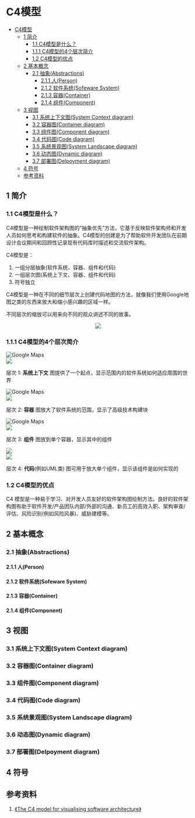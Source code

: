 # C4模型

- [C4模型](#c4模型)
  - [1 简介](#1-简介)
    - [1.1 C4模型是什么？](#11-c4模型是什么)
    - [1.1.1 C4模型的4个层次简介](#111-c4模型的4个层次简介)
    - [1.2 C4模型的优点](#12-c4模型的优点)
  - [2 基本概念](#2-基本概念)
    - [2.1 抽象(Abstractions)](#21-抽象abstractions)
      - [2.1.1 人(Person)](#211-人person)
      - [2.1.2 软件系统(Sofeware System)](#212-软件系统sofeware-system)
      - [2.1.3 容器(Container)](#213-容器container)
      - [2.1.4 组件(Component)](#214-组件component)
  - [3 视图](#3-视图)
    - [3.1 系统上下文图(System Context diagram)](#31-系统上下文图system-context-diagram)
    - [3.2 容器图(Container diagram)](#32-容器图container-diagram)
    - [3.3 组件图(Component diagram)](#33-组件图component-diagram)
    - [3.4 代码图(Code diagram)](#34-代码图code-diagram)
    - [3.5 系统景观图(System Landscape diagram)](#35-系统景观图system-landscape-diagram)
    - [3.6 动态图(Dynamic diagram)](#36-动态图dynamic-diagram)
    - [3.7 部署图(Delpoyment diagram)](#37-部署图delpoyment-diagram)
  - [4 符号](#4-符号)
  - [参考资料](#参考资料)


## 1 简介
### 1.1 C4模型是什么？
C4模型是一种绘制软件架构图的“抽象优先”方法，它基于反映软件架构师和开发人员如何思考和构建软件的抽象。C4模型的创建是为了帮助软件开发团队在前期设计会议期间和回顾性记录现有代码库时描述和交流软件架构。

C4模型是：
1. 一组分层抽象(软件系统、容器、组件和代码)
2. 一组层次图(系统上下文、容器、组件和代码)
3. 符号独立

C4模型是一种在不同的细节层次上创建代码地图的方法，就像我们使用Google地图之类的东西来放大和缩小感兴趣的区域一样。

不同层次的缩放可以用来向不同的观众讲述不同的故事。

<div align=center><img src="./c4-model/c4-overview.png"></div>

### 1.1.1 C4模型的4个层次简介
<div class="row">
    <div class="col-sm-3 centered">
        <p>
            <img src="./c4-model/map-4.jpg" alt="Google Maps" class="img-thumbnail" /><br>
            <img src="./c4-model/SystemContext.png"  />
        </p>
        <p class="smaller">
            层次 1: <b>系统上下文</b> 图提供了一个起点，显示范围内的软件系统如何适应周围的世界
        </p>
    </div>
    <div class="col-sm-3 centered">
        <p>
            <img src="./c4-model/map-3.jpg" alt="Google Maps" class="img-thumbnail" /><br>
            <img src="./c4-model/Containers.png"  />
        </p>
        <p class="smaller">
            层次 2: <b>容器</b> 图放大了软件系统的范围，显示了高级技术构建块
        </p>
    </div>
    <div class="col-sm-3 centered">
        <p>
            <img src="./c4-model/map-2.jpg" alt="Google Maps" class="img-thumbnail" /><br>
            <img src="./c4-model/Components.png"  />
        </p>
        <p class="smaller">
            层次 3: <b>组件</b> 图放到单个容器，显示其中的组件
        </p>
    </div>
    <div class="col-sm-3 centered">
        <p>
            <img src="./c4-model/map-1.jpg"/><br>
            <img src="./c4-model/class-diagram.png"/>
        </p>
        <p class="smaller">
            层次 4: <b>代码</b>(例如UML类) 图可用于放大单个组件，显示该组件是如何实现的
        </p>
    </div>
</div>

### 1.2 C4模型的优点
C4 模型是一种易于学习、对开发人员友好的软件架构图绘制方法。良好的软件架构图有助于软件开发/产品团队内部/外部的沟通、新员工的高效入职、架构审查/评估、风险识别(例如风险风暴)、威胁建模等。

## 2 基本概念
### 2.1 抽象(Abstractions)
#### 2.1.1 人(Person)
#### 2.1.2 软件系统(Sofeware System)
#### 2.1.3 容器(Container)
#### 2.1.4 组件(Component)

## 3 视图
### 3.1 系统上下文图(System Context diagram)
### 3.2 容器图(Container diagram)
### 3.3 组件图(Component diagram)
### 3.4 代码图(Code diagram)
### 3.5 系统景观图(System Landscape diagram)
### 3.6 动态图(Dynamic diagram)
### 3.7 部署图(Delpoyment diagram)

## 4 符号

## 参考资料
1. [《The C4 model for visualising software architecture》](https://c4model.com/)